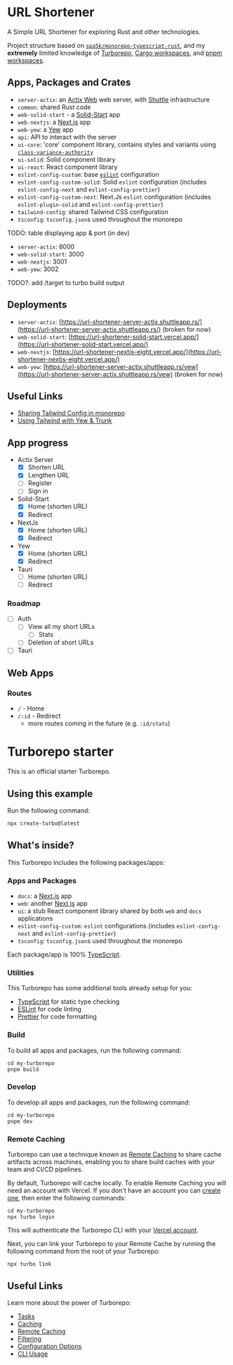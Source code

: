 # URL Shortener

A Simple URL Shortener for exploring Rust and other technologies.

Project structure based on [`spa5k/monorepo-typescript-rust`](https://github.com/spa5k/monorepo-typescript-rust), and my **extremely**
limited knowledge of
[Turborepo](https://turbo.build/repo),
[Cargo workspaces](https://doc.rust-lang.org/book/ch14-03-cargo-workspaces.html),
and
[pnpm workspaces](https://pnpm.io/workspaces).

## Apps, Packages and Crates

- `server-actix`: an [Actix Web](https://actix.rs/) web server, with [Shuttle](https://www.shuttle.rs/) infrastructure
- `common`: shared Rust code
- `web-solid-start` - a [Solid-Start](https://start.solidjs.com/) app
- `web-nextjs`: a [Next.js](https://nextjs.org/) app
- `web-yew`: a [Yew](https://yew.rs/) app
- `api`: API to interact with the server
- `ui-core`: 'core' component library, contains styles and variants using [`class-variance-authority`](https://cva.style/)
- `ui-solid`: Solid component library
- `ui-react`: React component library
- `eslint-config-custom`: base [`eslint`](https://eslint.org/) configuration
- `eslint-config-custom-solid`: Solid `eslint` configuration (includes `eslint-config-next` and `eslint-config-prettier`)
- `eslint-config-custom-next`: Next.Js `eslint` configuration (includes `eslint-plugin-solid` and `eslint-config-prettier`)
- `tailwind-config`: shared Tailwind CSS configuration
- `tsconfig`: `tsconfig.json`s used throughout the monorepo

TODO: table displaying app & port (in dev)
- `server-actix`: 8000
- `web-solid-start`: 3000
- `web-nextjs`: 3001
- `web-yew`: 3002

TODO?: add /target to turbo build output

## Deployments

- `server-actix`: [https://url-shortener-server-actix.shuttleapp.rs/](https://url-shortener-server-actix.shuttleapp.rs/) (broken for now)
- `web-solid-start`: [https://url-shortener-solid-start.vercel.app/](https://url-shortener-solid-start.vercel.app/)
- `web-nextjs`: [https://url-shortener-nextjs-eight.vercel.app/](https://url-shortener-nextjs-eight.vercel.app/)
- `web-yew`: [https://url-shortener-server-actix.shuttleapp.rs/yew](https://url-shortener-server-actix.shuttleapp.rs/yew) (broken for now)

## Useful Links

- [Sharing Tailwind Config in monorepo](https://github.com/vercel/turbo/tree/main/examples/with-tailwind)
- [Using Tailwind with Yew & Trunk](https://dev.to/arctic_hen7/how-to-set-up-tailwind-css-with-yew-and-trunk-il9)

## App progress

- Actix Server
  - [x] Shorten URL
  - [x] Lengthen URL
  - [ ] Register
  - [ ] Sign in
- Solid-Start
  - [x] Home (shorten URL)
  - [x] Redirect
- NextJs
  - [x] Home (shorten URL)
  - [x] Redirect
- Yew
  - [x] Home (shorten URL)
  - [x] Redirect
- Tauri
  - [ ] Home (shorten URL)
  - [ ] Redirect

### Roadmap

- [ ] Auth
  - [ ] View all my short URLs
    - [ ] Stats
  - [ ] Deletion of short URLs
- [ ] Tauri

## Web Apps

### Routes

- `/` - Home
- `/:id` - Redirect
  - more routes coming in the future (e.g. `:id/stats`)

# Turborepo starter

This is an official starter Turborepo.

## Using this example

Run the following command:

```sh
npx create-turbo@latest
```

## What's inside?

This Turborepo includes the following packages/apps:

### Apps and Packages

- `docs`: a [Next.js](https://nextjs.org/) app
- `web`: another [Next.js](https://nextjs.org/) app
- `ui`: a stub React component library shared by both `web` and `docs` applications
- `eslint-config-custom`: `eslint` configurations (includes `eslint-config-next` and `eslint-config-prettier`)
- `tsconfig`: `tsconfig.json`s used throughout the monorepo

Each package/app is 100% [TypeScript](https://www.typescriptlang.org/).

### Utilities

This Turborepo has some additional tools already setup for you:

- [TypeScript](https://www.typescriptlang.org/) for static type checking
- [ESLint](https://eslint.org/) for code linting
- [Prettier](https://prettier.io) for code formatting

### Build

To build all apps and packages, run the following command:

```
cd my-turborepo
pnpm build
```

### Develop

To develop all apps and packages, run the following command:

```
cd my-turborepo
pnpm dev
```

### Remote Caching

Turborepo can use a technique known as [Remote Caching](https://turbo.build/repo/docs/core-concepts/remote-caching) to share cache artifacts across machines, enabling you to share build caches with your team and CI/CD pipelines.

By default, Turborepo will cache locally. To enable Remote Caching you will need an account with Vercel. If you don't have an account you can [create one](https://vercel.com/signup), then enter the following commands:

```
cd my-turborepo
npx turbo login
```

This will authenticate the Turborepo CLI with your [Vercel account](https://vercel.com/docs/concepts/personal-accounts/overview).

Next, you can link your Turborepo to your Remote Cache by running the following command from the root of your Turborepo:

```
npx turbo link
```

## Useful Links

Learn more about the power of Turborepo:

- [Tasks](https://turbo.build/repo/docs/core-concepts/monorepos/running-tasks)
- [Caching](https://turbo.build/repo/docs/core-concepts/caching)
- [Remote Caching](https://turbo.build/repo/docs/core-concepts/remote-caching)
- [Filtering](https://turbo.build/repo/docs/core-concepts/monorepos/filtering)
- [Configuration Options](https://turbo.build/repo/docs/reference/configuration)
- [CLI Usage](https://turbo.build/repo/docs/reference/command-line-reference)
